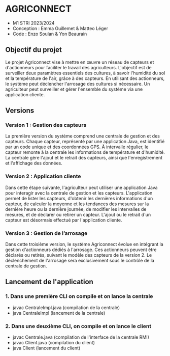 # AGRICONNECT
- M1 STRI 2023/2024
- Conception : Emma Guillemet & Matteo Léger
- Code : Enzo Soulan & Yon Beaurain

## Objectif du projet
Le projet Agriconnect vise à mettre en œuvre un réseau de capteurs et d'actionneurs pour faciliter le travail des agriculteurs. L'objectif est de surveiller deux paramètres essentiels des cultures, à savoir l'humidité du sol et la température de l'air, grâce à des capteurs. En utilisant des actionneurs, le système peut déclencher l'arrosage des cultures si nécessaire. Un agriculteur peut surveiller et gérer l'ensemble du système via une application cliente.

## Versions

### Version 1 : Gestion des capteurs
La première version du système comprend une centrale de gestion et des capteurs. Chaque capteur, représenté par une application Java, est identifié par un code unique et des coordonnées GPS. À intervalle régulier, le capteur remonte à la centrale les informations de température et d'humidité. La centrale gère l'ajout et le retrait des capteurs, ainsi que l'enregistrement et l'affichage des données.

### Version 2 : Application cliente
Dans cette étape suivante, l'agriculteur peut utiliser une application Java pour interagir avec la centrale de gestion et les capteurs. L'application permet de lister les capteurs, d'obtenir les dernières informations d'un capteur, de calculer la moyenne et les tendances des mesures sur la dernière heure ou la dernière journée, de modifier les intervalles de mesures, et de déclarer ou retirer un capteur. L'ajout ou le retrait d'un capteur est désormais effectué par l'application cliente.

### Version 3 : Gestion de l’arrosage
Dans cette troisième version, le système Agriconnect évolue en intégrant la gestion d'actionneurs dédiés à l'arrosage. Ces actionneurs peuvent être déclarés ou retirés, suivant le modèle des capteurs de la version 2. Le déclenchement de l'arrosage sera exclusivement sous le contrôle de la centrale de gestion.

## Lancement de l'application

### 1. Dans une première CLI on compile et on lance la centrale
- javac CentraleImpl.java (compilation de la centrale)
- java CentraleImpl (lancement de la centrale)

### 2. Dans une deuxième CLI, on compile et on lance le client
- javac Centrale.java (compilation de l'interface de la centrale RMI)
- javac Client.java (compilation du client)
- java Client (lancement du client)